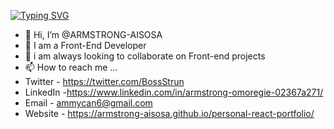 [![Typing SVG](https://readme-typing-svg.demolab.com/?lines=First+line+of+text;Second+line+of+text)](https://git.io/typing-svg)
- 👋 Hi, I’m @ARMSTRONG-AISOSA
- 👀 I am a Front-End Developer
- 🌱 i am always looking to collaborate on Front-end projects
- 📫 How to reach me ...
- Twitter - https://twitter.com/BossStrun
- LinkedIn -https://www.linkedin.com/in/armstrong-omoregie-02367a271/
- Email - ammycan6@gmail.com
- Website - https://armstrong-aisosa.github.io/personal-react-portfolio/

